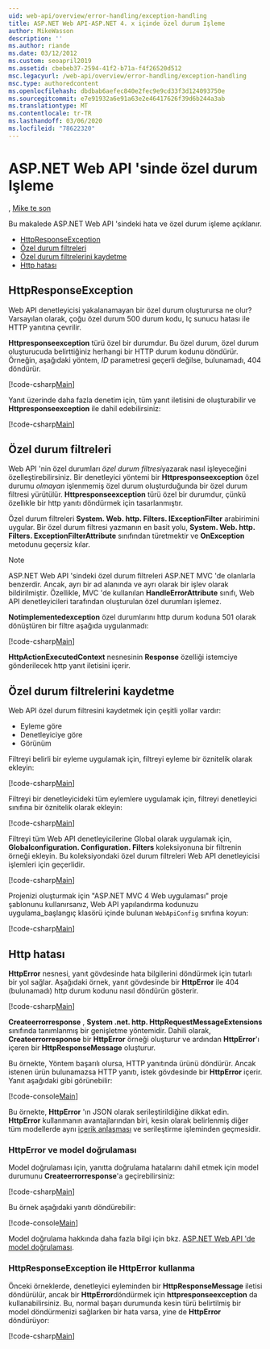 ```yaml
---
uid: web-api/overview/error-handling/exception-handling
title: ASP.NET Web API-ASP.NET 4. x içinde özel durum Işleme
author: MikeWasson
description: ''
ms.author: riande
ms.date: 03/12/2012
ms.custom: seoapril2019
ms.assetid: cbebeb37-2594-41f2-b71a-f4f26520d512
msc.legacyurl: /web-api/overview/error-handling/exception-handling
msc.type: authoredcontent
ms.openlocfilehash: dbdbab6aefec840e2fec9e9cd33f3d124093750e
ms.sourcegitcommit: e7e91932a6e91a63e2e46417626f39d6b244a3ab
ms.translationtype: MT
ms.contentlocale: tr-TR
ms.lasthandoff: 03/06/2020
ms.locfileid: "78622320"
---
```

# <a name="exception-handling-in-aspnet-web-api"></a>ASP.NET Web API 'sinde özel durum Işleme

, [Mike te son](https://github.com/MikeWasson)

Bu makalede ASP.NET Web API 'sindeki hata ve özel durum işleme açıklanır.

- [HttpResponseException](#httpresponserexception)
- [Özel durum filtreleri](#exception_filters)
- [Özel durum filtrelerini kaydetme](#registering_exception_filters)
- [Http hatası](#httperror)

<a id="httpresponserexception"></a>
## <a name="httpresponseexception"></a>HttpResponseException

Web API denetleyicisi yakalanamayan bir özel durum oluşturursa ne olur? Varsayılan olarak, çoğu özel durum 500 durum kodu, Iç sunucu hatası ile HTTP yanıtına çevrilir.

**Httpresponseexception** türü özel bir durumdur. Bu özel durum, özel durum oluşturucuda belirttiğiniz herhangi bir HTTP durum kodunu döndürür. Örneğin, aşağıdaki yöntem, *ID* parametresi geçerli değilse, bulunamadı, 404 döndürür.

[!code-csharp[Main](exception-handling/samples/sample1.cs)]

Yanıt üzerinde daha fazla denetim için, tüm yanıt iletisini de oluşturabilir ve **Httpresponseexception** ile dahil edebilirsiniz: 

[!code-csharp[Main](exception-handling/samples/sample2.cs)]

<a id="exception_filters"></a>
## <a name="exception-filters"></a>Özel durum filtreleri

Web API 'nin özel durumları *özel durum filtresi*yazarak nasıl işleyeceğini özelleştirebilirsiniz. Bir denetleyici yöntemi bir **Httpresponseexception** özel durumu *olmayan* işlenmemiş özel durum oluşturduğunda bir özel durum filtresi yürütülür. **Httpresponseexception** türü özel bir durumdur, çünkü özellıkle bir http yanıtı döndürmek için tasarlanmıştır.

Özel durum filtreleri **System. Web. http. Filters. IExceptionFilter** arabirimini uygular. Bir özel durum filtresi yazmanın en basit yolu, **System. Web. http. Filters. ExceptionFilterAttribute** sınıfından türetmektir ve **OnException** metodunu geçersiz kılar.

> [!NOTE]
> ASP.NET Web API 'sindeki özel durum filtreleri ASP.NET MVC 'de olanlarla benzerdir. Ancak, ayrı bir ad alanında ve ayrı olarak bir işlev olarak bildirilmiştir. Özellikle, MVC 'de kullanılan **HandleErrorAttribute** sınıfı, Web API denetleyicileri tarafından oluşturulan özel durumları işlemez.

**Notimplementedexception** özel durumlarını http durum koduna 501 olarak dönüştüren bir filtre aşağıda uygulanmadı:

[!code-csharp[Main](exception-handling/samples/sample3.cs)]

**HttpActionExecutedContext** nesnesinin **Response** özelliği istemciye gönderilecek http yanıt iletisini içerir.

<a id="registering_exception_filters"></a>
## <a name="registering-exception-filters"></a>Özel durum filtrelerini kaydetme

Web API özel durum filtresini kaydetmek için çeşitli yollar vardır:

- Eyleme göre
- Denetleyiciye göre
- Görünüm

Filtreyi belirli bir eyleme uygulamak için, filtreyi eyleme bir öznitelik olarak ekleyin:

[!code-csharp[Main](exception-handling/samples/sample4.cs)]

Filtreyi bir denetleyicideki tüm eylemlere uygulamak için, filtreyi denetleyici sınıfına bir öznitelik olarak ekleyin:

[!code-csharp[Main](exception-handling/samples/sample5.cs)]

Filtreyi tüm Web API denetleyicilerine Global olarak uygulamak için, **Globalconfiguration. Configuration. Filters** koleksiyonuna bir filtrenin örneği ekleyin. Bu koleksiyondaki özel durum filtreleri Web API denetleyicisi işlemleri için geçerlidir.

[!code-csharp[Main](exception-handling/samples/sample6.cs)]

Projenizi oluşturmak için "ASP.NET MVC 4 Web uygulaması" proje şablonunu kullanırsanız, Web API yapılandırma kodunuzu uygulama\_başlangıç klasörü içinde bulunan `WebApiConfig` sınıfına koyun:

[!code-csharp[Main](exception-handling/samples/sample7.cs?highlight=5)]

<a id="httperror"></a>
## <a name="httperror"></a>Http hatası

**HttpError** nesnesi, yanıt gövdesinde hata bilgilerini döndürmek için tutarlı bir yol sağlar. Aşağıdaki örnek, yanıt gövdesinde bir **HttpError** ile 404 (bulunamadı) http durum kodunu nasıl döndürün gösterir.

[!code-csharp[Main](exception-handling/samples/sample8.cs)]

**Createerrorresponse** , **System .net. http. HttpRequestMessageExtensions** sınıfında tanımlanmış bir genişletme yöntemidir. Dahili olarak, **Createerrorresponse** bir **HttpError** örneği oluşturur ve ardından **HttpError**'ı içeren bir **HttpResponseMessage** oluşturur.

Bu örnekte, Yöntem başarılı olursa, HTTP yanıtında ürünü döndürür. Ancak istenen ürün bulunamazsa HTTP yanıtı, istek gövdesinde bir **HttpError** içerir. Yanıt aşağıdaki gibi görünebilir:

[!code-console[Main](exception-handling/samples/sample9.cmd)]

Bu örnekte, **HttpError** 'ın JSON olarak serileştirildiğine dikkat edin. **HttpError** kullanmanın avantajlarından biri, kesin olarak belirlenmiş diğer tüm modellerde aynı [içerik anlaşması](../formats-and-model-binding/content-negotiation.md) ve serileştirme işleminden geçmesidir.

### <a name="httperror-and-model-validation"></a>HttpError ve model doğrulaması

Model doğrulaması için, yanıtta doğrulama hatalarını dahil etmek için model durumunu **Createerrorresponse**'a geçirebilirsiniz:

[!code-csharp[Main](exception-handling/samples/sample10.cs)]

Bu örnek aşağıdaki yanıtı döndürebilir:

[!code-console[Main](exception-handling/samples/sample11.cmd)]

Model doğrulama hakkında daha fazla bilgi için bkz. [ASP.NET Web API 'de model doğrulaması](../formats-and-model-binding/model-validation-in-aspnet-web-api.md).

### <a name="using-httperror-with-httpresponseexception"></a>HttpResponseException ile HttpError kullanma

Önceki örneklerde, denetleyici eyleminden bir **HttpResponseMessage** iletisi döndürülür, ancak bir **HttpError**döndürmek için **httpresponseexception** da kullanabilirsiniz. Bu, normal başarı durumunda kesin türü belirtilmiş bir model döndürmenizi sağlarken bir hata varsa, yine de **HttpError** döndürüyor:

[!code-csharp[Main](exception-handling/samples/sample12.cs)]
